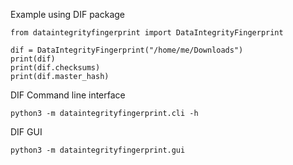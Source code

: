 Example using DIF package
```
from dataintegrityfingerprint import DataIntegrityFingerprint

dif = DataIntegrityFingerprint("/home/me/Downloads")
print(dif)
print(dif.checksums)
print(dif.master_hash)
```

DIF Command line interface
```
python3 -m dataintegrityfingerprint.cli -h
```


DIF GUI
```
python3 -m dataintegrityfingerprint.gui
```
